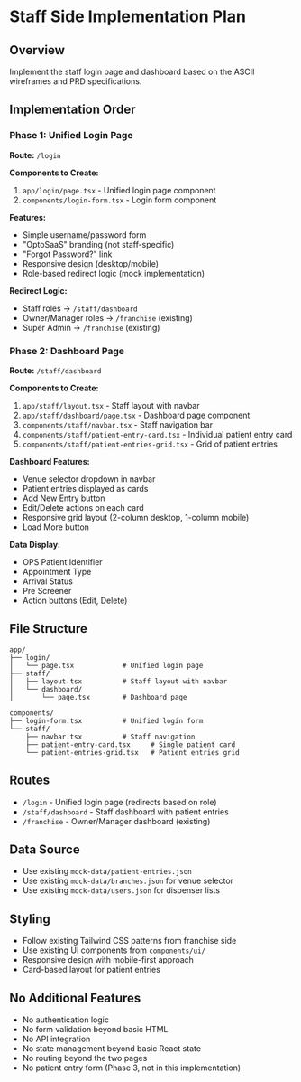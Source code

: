 # Staff Side Implementation Plan

## Overview
Implement the staff login page and dashboard based on the ASCII wireframes and PRD specifications.

## Implementation Order

### Phase 1: Unified Login Page
**Route:** `/login`

**Components to Create:**
1. `app/login/page.tsx` - Unified login page component
2. `components/login-form.tsx` - Login form component

**Features:**
- Simple username/password form
- "OptoSaaS" branding (not staff-specific)
- "Forgot Password?" link
- Responsive design (desktop/mobile)
- Role-based redirect logic (mock implementation)

**Redirect Logic:**
- Staff roles → `/staff/dashboard`
- Owner/Manager roles → `/franchise` (existing)
- Super Admin → `/franchise` (existing)

### Phase 2: Dashboard Page  
**Route:** `/staff/dashboard`

**Components to Create:**
1. `app/staff/layout.tsx` - Staff layout with navbar
2. `app/staff/dashboard/page.tsx` - Dashboard page component
3. `components/staff/navbar.tsx` - Staff navigation bar
4. `components/staff/patient-entry-card.tsx` - Individual patient entry card
5. `components/staff/patient-entries-grid.tsx` - Grid of patient entries

**Dashboard Features:**
- Venue selector dropdown in navbar
- Patient entries displayed as cards
- Add New Entry button
- Edit/Delete actions on each card
- Responsive grid layout (2-column desktop, 1-column mobile)
- Load More button

**Data Display:**
- OPS Patient Identifier
- Appointment Type
- Arrival Status  
- Pre Screener
- Action buttons (Edit, Delete)

## File Structure
```
app/
├── login/
│   └── page.tsx            # Unified login page
├── staff/
│   ├── layout.tsx          # Staff layout with navbar
│   └── dashboard/
│       └── page.tsx        # Dashboard page

components/
├── login-form.tsx          # Unified login form
└── staff/
    ├── navbar.tsx          # Staff navigation
    ├── patient-entry-card.tsx     # Single patient card
    └── patient-entries-grid.tsx   # Patient entries grid
```

## Routes
- `/login` - Unified login page (redirects based on role)
- `/staff/dashboard` - Staff dashboard with patient entries
- `/franchise` - Owner/Manager dashboard (existing)

## Data Source
- Use existing `mock-data/patient-entries.json`
- Use existing `mock-data/branches.json` for venue selector
- Use existing `mock-data/users.json` for dispenser lists

## Styling
- Follow existing Tailwind CSS patterns from franchise side
- Use existing UI components from `components/ui/`
- Responsive design with mobile-first approach
- Card-based layout for patient entries

## No Additional Features
- No authentication logic
- No form validation beyond basic HTML
- No API integration
- No state management beyond basic React state
- No routing beyond the two pages
- No patient entry form (Phase 3, not in this implementation)